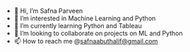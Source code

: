 - 👋 Hi, I’m Safna Parveen
- 👀 I’m interested in Machine Learning and Python
- 🌱 I’m currently learning Python and Tableau
- 💞️ I’m looking to collaborate on projects on ML and Python
- 📫 How to reach me @safnaabuthalif@gmail.com

<!---
safna123/safna123 is a ✨ special ✨ repository because its `README.md` (this file) appears on your GitHub profile.
You can click the Preview link to take a look at your changes.
--->
